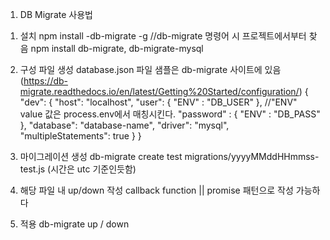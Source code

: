 



1. DB Migrate 사용법 

1) 설치 
  npm install -db-migrate -g  //db-migrate 명령어 시 프로젝트에서부터 찾음
  npm install db-migrate, db-migrate-mysql 

2) 구성 파일 생성 
 database.json 파일 샘플은 db-migrate 사이트에 있음(https://db-migrate.readthedocs.io/en/latest/Getting%20Started/configuration/)
 {
  "dev": {
    "host": "localhost",
    "user": { "ENV" : "DB_USER" },   //"ENV" value 값은 process.env에서 매칭시킨다. 
    "password" : { "ENV" : "DB_PASS" },
    "database": "database-name",
    "driver": "mysql",
    "multipleStatements": true
  }
}
 
3) 마이그레이션 생성 
    db-migrate create test 
    migrations/yyyyMMddHHmmss-test.js (시간은 utc 기준인듯함)

4) 해당 파일 내 up/down 작성
    callback function || promise 패턴으로 작성 가능하다

5) 적용
    db-migrate up / down     